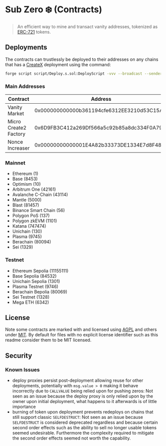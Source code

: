 # Sub Zero ❄️  (Contracts)

> An efficient way to mine and transact vanity addresses, tokenized as
> [ERC-721](https://eips.ethereum.org/EIPS/eip-721) tokens.

## Deployments

The contracts can trustlessly be deployed to their addresses on any chains that has a
[CreateX](https://github.com/pcaversaccio/createx) deployment using the command:

```bash
forge script script/Deploy.s.sol:DeployScript -vvv --broadcast --sender <WALLET_ADDR> --rpc-url <RPC_URL> --interactives 1
```

### Main Addresses

|Contract|Address|
|--------|-------|
|Vanity Market|0x000000000000b361194cfe6312EE3210d53C15AA|
|Micro Create2 Factory|0x6D9FB3C412a269Df566a5c92b85a8dc334F0A797|
|Nonce Increaser|0x00000000000001E4A82b33373DE1334E7d8F4879|

### Mainnet

- Ethereum (1)
- Base (8453)
- Optimism (10)
- Arbitrum One (42161)
- Avalanche C-Chain (43114)
- Mantle (5000)
- Blast (81457)
- Binance Smart Chain (56)
- Polygon PoS (137)
- Polygon zkEVM (1101)
- Katana (747474)
- Unichain (130)
- Plasma (9745)
- Berachain (80094)
- Sei (1329)

### Testnet

- Ethereum Sepolia (11155111)
- Base Sepolia (84532)
- Unichain Sepolia (1301)
- Plasma Testnet (9746)
- Berachain Bepolia (80069)
- Sei Testnet (1328)
- Mega ETH (6342)

## License

Note some contracts are marked with and licensed using [AGPL](./LICENSE_AGPL) and others under
[MIT](./LICENSE_MIT). By default for files with no explicit license identifier such as this readme
consider them to be MIT licensed.

## Security

### Known Issues

- deploy proxies persist post-deployment allowing reuse for other deployments, potentially with
  `msg.value > 0` making it behave incorrectly due to `CALLVALUE` being relied upon for pushing
  zeros: Not seen as an issue because the deploy proxy is only relied upon by the owner upon initial
  deployment, what happens to it afterwards is of little importance
- burning of token upon deployment prevents redeploys on chains that still support classic
  `SELFDESTRUCT`: Not seen as an issue because `SELFDESTRUCT` is considered deprecated regardless
  and because certain second order effects such as the ability to sell no longer usable tokens
  seemed undesirable. Furthermore the complexity required to mitigate the second order effects
  seemed not worth the capability.
